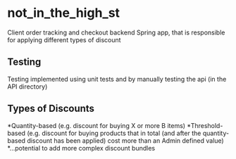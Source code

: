 # not_in_the_high_st
Client order tracking and checkout backend Spring app, that is responsible for applying different types of discount


## Testing
Testing implemented using unit tests and by manually testing the api (in the API directory)


## Types of Discounts
*Quantity-based  (e.g. discount for buying X or more B items)
*Threshold-based (e.g. discount for buying products that in total (and after the quantity-based discount has been applied) cost more than an Admin defined value)
*...potential to add more complex discount bundles
